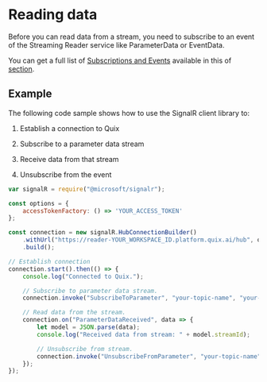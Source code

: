 # Reading data

Before you can read data from a stream, you need to subscribe to an
event of the Streaming Reader service like ParameterData or EventData.

You can get a full list of [Subscriptions and
Events](subscriptions.md) available in
this of [section](subscriptions.md).

## Example

The following code sample shows how to use the SignalR client library
to:

1.  Establish a connection to Quix

2.  Subscribe to a parameter data stream

3.  Receive data from that stream

4.  Unsubscribe from the event

<!-- end list -->

``` javascript
var signalR = require("@microsoft/signalr");

const options = {
    accessTokenFactory: () => 'YOUR_ACCESS_TOKEN'
};

const connection = new signalR.HubConnectionBuilder()
    .withUrl("https://reader-YOUR_WORKSPACE_ID.platform.quix.ai/hub", options)
    .build();

// Establish connection
connection.start().then(() => {
    console.log("Connected to Quix.");

    // Subscribe to parameter data stream.
    connection.invoke("SubscribeToParameter", "your-topic-name", "your-stream-id", "your-parameter-id");

    // Read data from the stream.
    connection.on("ParameterDataReceived", data => {
        let model = JSON.parse(data);
        console.log("Received data from stream: " + model.streamId);

        // Unsubscribe from stream.
        connection.invoke("UnsubscribeFromParameter", "your-topic-name", "your-stream-id", "your-parameter-id");
    });
});
```
